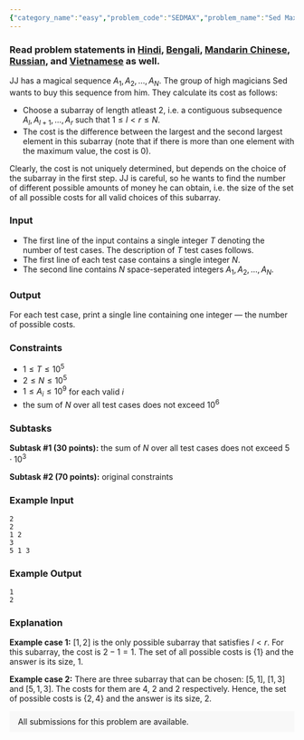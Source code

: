 ```yaml
---
{"category_name":"easy","problem_code":"SEDMAX","problem_name":"Sed Max","problemComponents":{"constraints":"","constraintsState":false,"subtasks":"","subtasksState":false,"inputFormat":"","inputFormatState":false,"outputFormat":"","outputFormatState":false,"sampleTestCases":{"0":{"id":1,"input":"2\r\n2\r\n1 2\r\n3\r\n5 1 3","output":"1\r\n2","explanation":"**Example case 1:** $[1, 2]$ is the only possible subarray that satisfies $l \\lt r$. For this subarray, the cost is $2 - 1 = 1$. The set of all possible costs is $\\{1\\}$ and the answer is its size, $1$.\r\n\r\n**Example case 2:** There are three subarray that can be chosen: $[5, 1]$, $[1, 3]$ and $[5, 1, 3]$. The costs for them are $4$, $2$ and $2$ respectively. Hence, the set of possible costs is $\\{2, 4\\}$ and the answer is its size, $2$.","isDeleted":false}}},"video_editorial_url":"https://youtu.be/t9JbrjKXKks","languages_supported":{"0":"CPP14","1":"C","2":"JAVA","3":"PYTH 3.6","4":"CPP17","5":"PYTH","6":"PYP3","7":"CS2","8":"ADA","9":"PYPY","10":"TEXT","11":"PAS fpc","12":"NODEJS","13":"RUBY","14":"PHP","15":"GO","16":"HASK","17":"TCL","18":"PERL","19":"SCALA","20":"LUA","21":"kotlin","22":"BASH","23":"JS","24":"LISP sbcl","25":"rust","26":"PAS gpc","27":"BF","28":"CLOJ","29":"R","30":"D","31":"CAML","32":"FORT","33":"ASM","34":"swift","35":"FS","36":"WSPC","37":"LISP clisp","38":"SQL","39":"SCM guile","40":"PERL6","41":"ERL","42":"CLPS","43":"ICK","44":"NICE","45":"PRLG","46":"ICON","47":"COB","48":"SCM chicken","49":"PIKE","50":"SCM qobi","51":"ST","52":"SQLQ","53":"NEM"},"max_timelimit":1,"source_sizelimit":50000,"problem_author":"bhvdsi","problem_tester":"","date_added":"21-02-2021","tags":{"0":"bhvdsi","1":"easy","2":"ltime93","3":"stack"},"problem_difficulty_level":"Easy-Medium","best_tag":"","editorial_url":"https://discuss.codechef.com/problems/SEDMAX","time":{"view_start_date":1104528600,"submit_start_date":1104528600,"visible_start_date":1104528600,"end_date":1735669800},"is_direct_submittable":false,"problemDiscussURL":"https://discuss.codechef.com/search?q=SEDMAX","is_proctored":false,"visitedContests":{},"layout":"problem"}
---
```

### Read problem statements in [Hindi](https://www.codechef.com/download/translated/LTIME93/hindi/SEDMAX.pdf), [Bengali](https://www.codechef.com/download/translated/LTIME93/bengali/SEDMAX.pdf), [Mandarin Chinese](https://www.codechef.com/download/translated/LTIME93/mandarin/SEDMAX.pdf), [Russian](https://www.codechef.com/download/translated/LTIME93/russian/SEDMAX.pdf), and [Vietnamese](https://www.codechef.com/download/translated/LTIME93/vietnamese/SEDMAX.pdf) as well.

JJ has a magical sequence $A_1, A_2, \ldots, A_N$. The group of high magicians Sed wants to buy this sequence from him. They calculate its cost as follows:
- Choose a subarray of length atleast $2$, i.e. a contiguous subsequence $A_l, A_{l+1}, \ldots, A_r$ such that $1 \le l \lt r \le N$.
- The cost is the difference between the largest and the second largest element in this subarray (note that if there is more than one element with the maximum value, the cost is $0$).

Clearly, the cost is not uniquely determined, but depends on the choice of the subarray in the first step. JJ is careful, so he wants to find the number of different possible amounts of money he can obtain, i.e. the size of the set of all possible costs for all valid choices of this subarray.

### Input
- The first line of the input contains a single integer $T$ denoting the number of test cases. The description of $T$ test cases follows.
- The first line of each test case contains a single integer $N$.
- The second line contains $N$ space-seperated integers $A_1, A_2, \ldots, A_N$.

### Output
For each test case, print a single line containing one integer — the number of possible costs.

### Constraints 
- $1 \leq T \leq 10^5$
- $2 \leq N \leq 10^5$
- $1 \leq A_i \leq 10^9$ for each valid $i$
- the sum of $N$ over all test cases does not exceed $10^6$

### Subtasks
**Subtask #1 (30 points):** the sum of $N$ over all test cases does not exceed $5 \cdot 10^3$

**Subtask #2 (70 points):** original constraints

### Example Input
```
2
2
1 2
3
5 1 3
```

### Example Output
```
1
2
```

### Explanation
**Example case 1:** $[1, 2]$ is the only possible subarray that satisfies $l \lt r$. For this subarray, the cost is $2 - 1 = 1$. The set of all possible costs is $\{1\}$ and the answer is its size, $1$.

**Example case 2:** There are three subarray that can be chosen: $[5, 1]$, $[1, 3]$ and $[5, 1, 3]$. The costs for them are $4$, $2$ and $2$ respectively. Hence, the set of possible costs is $\{2, 4\}$ and the answer is its size, $2$.

<aside style='background: #f8f8f8;padding: 10px 15px;'><div>All submissions for this problem are available.</div></aside>